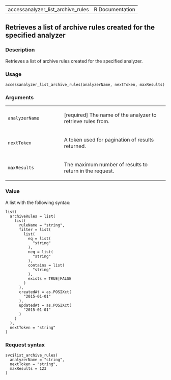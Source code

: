 <table style="width: 100%;">
<tbody>
<tr class="odd">
<td>accessanalyzer_list_archive_rules</td>
<td style="text-align: right;">R Documentation</td>
</tr>
</tbody>
</table>

## Retrieves a list of archive rules created for the specified analyzer

### Description

Retrieves a list of archive rules created for the specified analyzer.

### Usage

    accessanalyzer_list_archive_rules(analyzerName, nextToken, maxResults)

### Arguments

<table>
<colgroup>
<col style="width: 35%" />
<col style="width: 65%" />
</colgroup>
<tbody>
<tr class="odd">
<td><code
id="accessanalyzer_list_archive_rules_:_analyzerName">analyzerName</code></td>
<td><p>[required] The name of the analyzer to retrieve rules
from.</p></td>
</tr>
<tr class="even">
<td><code
id="accessanalyzer_list_archive_rules_:_nextToken">nextToken</code></td>
<td><p>A token used for pagination of results returned.</p></td>
</tr>
<tr class="odd">
<td><code
id="accessanalyzer_list_archive_rules_:_maxResults">maxResults</code></td>
<td><p>The maximum number of results to return in the request.</p></td>
</tr>
</tbody>
</table>

### Value

A list with the following syntax:

    list(
      archiveRules = list(
        list(
          ruleName = "string",
          filter = list(
            list(
              eq = list(
                "string"
              ),
              neq = list(
                "string"
              ),
              contains = list(
                "string"
              ),
              exists = TRUE|FALSE
            )
          ),
          createdAt = as.POSIXct(
            "2015-01-01"
          ),
          updatedAt = as.POSIXct(
            "2015-01-01"
          )
        )
      ),
      nextToken = "string"
    )

### Request syntax

    svc$list_archive_rules(
      analyzerName = "string",
      nextToken = "string",
      maxResults = 123
    )
